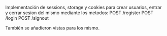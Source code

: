 Implementación de sessions, storage y cookies para crear usuarios, entrar y cerrar sesion del mismo mediante los metodos:
POST /register
POST /login
POST /signout

También se añadieron vistas para los mismo.